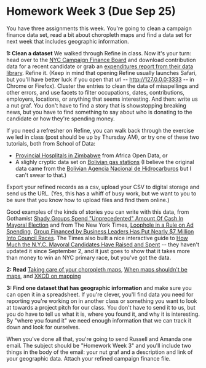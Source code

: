 # Homework Week 3 (Due Sep 25)

You have three assignments this week. You're going to clean a campaign finance data set, read a bit about choropleth maps and find a data set for next week that includes geographic information. <!--more-->

**1: Clean a dataset** We walked through Refine in class. Now it's your turn: head over to the [NYC Campaign Finance Board][1] and download contribution data for a recent candidate or grab an [expenditures report from their data library][2]. Refine it. (Keep in mind that opening Refine usually launches Safari, but you'll have better luck if you open that url -- http://127.0.0.0:3333 -- in Chrome or Firefox). Cluster the entries to clean the data of misspellings and other errors, and use facets to filter occupations, dates, contributions, employers, locations, or anything that seems interesting. And then: write us a nut graf. You don't have to find a story that is showstopping breaking news, but you have to find something to say about who is donating to the candidate or how they're spending money.

If you need a refresher on Refine, you can walk back through the exercise we led in class (post should be up by Thursday AM), or try one of these two tutorials, both from School of Data:

*   [Provincial Hosplitals in Zimbabwe][3] from Africa Open Data, or 
*   A slighly cryptic data set on [Bolivian gas stations][4] (I believe the original data came from the [Bolivian Agencia Nacional de Hidrocarburos][5] but I can't swear to that.)

Export your refined records as a csv, upload your CSV to digital storage and send us the URL. (Yes, this has a whiff of busy work, but we want to you to be sure that you know how to upload files and find them online.)

Good examples of the kinds of stories you can write with this data, from Gothamist [Shady Groups Spend "Unprecedented" Amount Of Cash In Mayoral Election][6] and from The New York Times, [Loophole in a Rule on Ad Spending][7], [Group Financed by Business Leaders Has Put Nearly $7 Million Into Council Races][8]. The Times also built a nice interactive guide to [How Much the N.Y.C. Mayoral Candidates Have Raised and Spent][9] -- they haven't updated it since September 2, and it just goes to show that it takes more than money to win an NYC primary race, but you've got the data.

**2: Read** [Taking care of your choropleth maps][10], [When maps shouldn't be maps][12],  and [XKCD on mapping][11]

**3: Find one dataset that has geographic information** and make sure you can open it in a spreadsheet. If you're clever, you'll find data you need for reporting you're working on in another class or something you want to look at towards a project pitch for our class. You don't have to send it to us, but you do have to tell us what it is, where you found it, and why it is interesting. By "where you found it" we need enough information that we can track it down and look for ourselves.

When you've done all that, you're going to send Russell and Amanda one email. The subject should be "Homework Week 3" and you'll include two things in the body of the email: your nut graf and a description and link of your geographic data. Attach your refined campaign finance file.

 [1]: http://www.nyccfb.info/searchabledb/
 [2]: http://www.nyccfb.info/DataLibrary/?sm=press_dlb
 [3]: http://schoolofdata.org/handbook/recipes/cleaning-data-with-refine/
 [4]: https://docs.google.com/document/d/11gF1_4dbXWnI3VEm5NMdm2cBtL6Pg3iV6ZLlSg5FaT4/edit
 [5]: http://www.anh.gob.bo/index.php?area=Drc_eesscl
 [6]: http://gothamist.com/2013/09/16/shady_groups_spend_unprecedented_am.php
 [7]: http://www.nytimes.com/2013/07/19/nyregion/loophole-in-a-rule-on-ad-spending.html
 [8]: http://www.nytimes.com/2013/09/06/nyregion/group-financed-by-business-leaders-has-put-nearly-7-million-into-council-races.html
 [9]: http://www.nytimes.com/interactive/2013/03/16/nyregion/how-much-the-nyc-mayoral-candidates-have-raised-and-spent.html
 [10]: http://vis4.net/blog/posts/choropleth-maps/
 [11]: http://xkcd.com/1138/
 [12]: http://www.ericson.net/content/2011/10/when-maps-shouldnt-be-maps/ 
